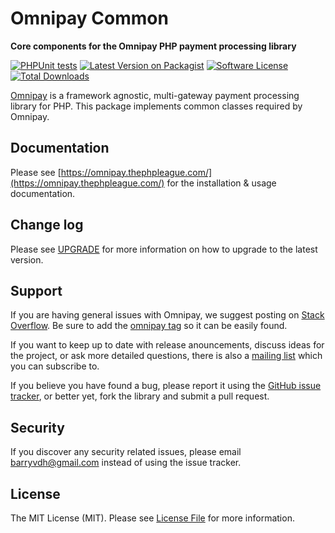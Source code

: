 # Omnipay Common

**Core components for the Omnipay PHP payment processing library**

[![PHPUnit tests](https://github.com/thephpleague/omnipay-common/actions/workflows/phpunit.yml/badge.svg)](https://github.com/thephpleague/omnipay-common/actions/workflows/phpunit.yml)
[![Latest Version on Packagist][ico-version]][link-packagist]
[![Software License][ico-license]](LICENSE.md)
[![Total Downloads][ico-downloads]][link-downloads]

[Omnipay](https://github.com/thephpleague/omnipay) is a framework agnostic, multi-gateway payment
processing library for PHP. This package implements common classes required by Omnipay.

## Documentation

Please see [https://omnipay.thephpleague.com/](https://omnipay.thephpleague.com/) for the installation & usage documentation.

## Change log

Please see [UPGRADE](UPGRADE.md) for more information on how to upgrade to the latest version.

## Support

If you are having general issues with Omnipay, we suggest posting on
[Stack Overflow](http://stackoverflow.com/). Be sure to add the
[omnipay tag](http://stackoverflow.com/questions/tagged/omnipay) so it can be easily found.

If you want to keep up to date with release anouncements, discuss ideas for the project,
or ask more detailed questions, there is also a [mailing list](https://groups.google.com/forum/#!forum/omnipay) which
you can subscribe to.

If you believe you have found a bug, please report it using the [GitHub issue tracker](https://github.com/thephpleague/omnipay-common/issues),
or better yet, fork the library and submit a pull request.


## Security

If you discover any security related issues, please email barryvdh@gmail.com instead of using the issue tracker.


## License

The MIT License (MIT). Please see [License File](LICENSE.md) for more information.

[ico-version]: https://img.shields.io/packagist/v/omnipay/common.svg?style=flat
[ico-license]: https://img.shields.io/badge/license-MIT-brightgreen.svg?style=flat
[ico-build]: https://img.shields.io/travis/thephpleague/omnipay-common/master.svg?style=flat
[ico-downloads]: https://img.shields.io/packagist/dt/omnipay/common.svg?style=flat

[link-packagist]: https://packagist.org/packages/omnipay/common
[link-travis]: https://travis-ci.org/thephpleague/omnipay-common
[link-downloads]: https://packagist.org/packages/omnipay/common
[link-contributors]: ../../contributors

